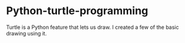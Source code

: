 # Python-turtle-programming


Turtle is a Python feature that lets us draw.
I created a few of the basic drawing using it.

